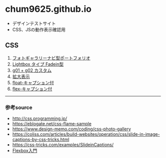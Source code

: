 # chum9625.github.io

- デザインテストサイト
- CSS、JSの動作表示確認用

## CSS

1. [フォトギャラリーナビ型ポートフォリオ](./g01/g01.html)
2. [Lightbox タイプ Fadein型](./g02/g02.html)
3. [g01 + g02 カスタム](./g03/g03.html)
4. [拡大表示](./g04/g04.html)
5. [float-キャプション付](./g05/g05.html)
6. [flex-キャプション付](./g06/g06.html)


---
### 参考source

- http://css.programming.jp/
- https://eblogate.net/css-flame-sample
- https://www.design-memo.com/coding/css-photo-gallery
- https://coliss.com/articles/build-websites/operation/css/slide-in-image-captions-by-css-tricks.html
- https://css-tricks.com/examples/SlideinCaptions/
- [Flexbox入門](https://ics.media/entry/13117/)
